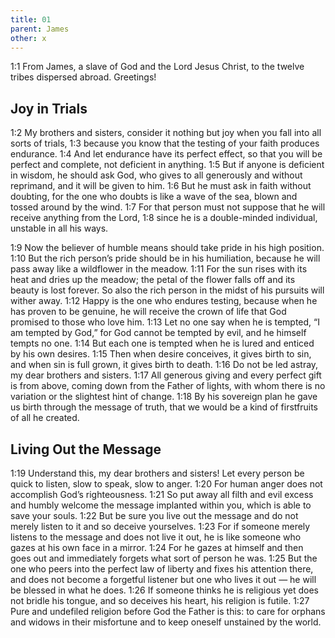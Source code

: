 ```yaml
---
title: 01
parent: James
other: x
---
```


<a name="1:1">1:1</a> From James, a slave of God and the Lord Jesus Christ, to the twelve tribes dispersed abroad. Greetings!

## Joy in Trials

<a name="1:2">1:2</a> My brothers and sisters, consider it nothing but joy when you fall into all sorts of trials, <a name="1:3">1:3</a> because you know that the testing of your faith produces endurance. <a name="1:4">1:4</a> And let endurance have its perfect effect, so that you will be perfect and complete, not deficient in anything. <a name="1:5">1:5</a> But if anyone is deficient in wisdom, he should ask God, who gives to all generously and without reprimand, and it will be given to him. <a name="1:6">1:6</a> But he must ask in faith without doubting, for the one who doubts is like a wave of the sea, blown and tossed around by the wind. <a name="1:7">1:7</a> For that person must not suppose that he will receive anything from the Lord, <a name="1:8">1:8</a> since he is a double-minded individual, unstable in all his ways.

<a name="1:9">1:9</a> Now the believer of humble means should take pride in his high position. <a name="1:10">1:10</a> But the rich person’s pride should be in his humiliation, because he will pass away like a wildflower in the meadow. <a name="1:11">1:11</a> For the sun rises with its heat and dries up the meadow; the petal of the flower falls off and its beauty is lost forever. So also the rich person in the midst of his pursuits will wither away. <a name="1:12">1:12</a> Happy is the one who endures testing, because when he has proven to be genuine, he will receive the crown of life that God promised to those who love him. <a name="1:13">1:13</a> Let no one say when he is tempted, “I am tempted by God,” for God cannot be tempted by evil, and he himself tempts no one. <a name="1:14">1:14</a> But each one is tempted when he is lured and enticed by his own desires. <a name="1:15">1:15</a> Then when desire conceives, it gives birth to sin, and when sin is full grown, it gives birth to death. <a name="1:16">1:16</a> Do not be led astray, my dear brothers and sisters. <a name="1:17">1:17</a> All generous giving and every perfect gift is from above, coming down from the Father of lights, with whom there is no variation or the slightest hint of change. <a name="1:18">1:18</a> By his sovereign plan he gave us birth through the message of truth, that we would be a kind of firstfruits of all he created.

## Living Out the Message

<a name="1:19">1:19</a> Understand this, my dear brothers and sisters! Let every person be quick to listen, slow to speak, slow to anger. <a name="1:20">1:20</a> For human anger does not accomplish God’s righteousness. <a name="1:21">1:21</a> So put away all filth and evil excess and humbly welcome the message implanted within you, which is able to save your souls. <a name="1:22">1:22</a> But be sure you live out the message and do not merely listen to it and so deceive yourselves. <a name="1:23">1:23</a> For if someone merely listens to the message and does not live it out, he is like someone who gazes at his own face in a mirror. <a name="1:24">1:24</a> For he gazes at himself and then goes out and immediately forgets what sort of person he was. <a name="1:25">1:25</a> But the one who peers into the perfect law of liberty and fixes his attention there, and does not become a forgetful listener but one who lives it out — he will be blessed in what he does. <a name="1:26">1:26</a> If someone thinks he is religious yet does not bridle his tongue, and so deceives his heart, his religion is futile. <a name="1:27">1:27</a> Pure and undefiled religion before God the Father is this: to care for orphans and widows in their misfortune and to keep oneself unstained by the world.
